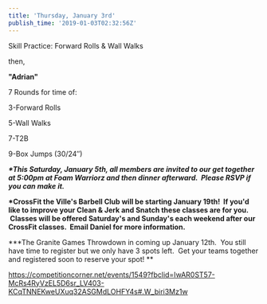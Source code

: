 ```yaml
---
title: 'Thursday, January 3rd'
publish_time: '2019-01-03T02:32:56Z'
---
```


Skill Practice: Forward Rolls & Wall Walks

then,

**"Adrian"**

7 Rounds for time of:

3-Forward Rolls

5-Wall Walks

7-T2B

9-Box Jumps (30/24″)

***\*This Saturday, January 5th, all members are invited to our get
together at 5:00pm at Foam Warriorz and then dinner afterward.  Please
RSVP if you can make it.***

**\*CrossFit the Ville's Barbell Club will be starting January 19th!  If
you'd like to improve your Clean & Jerk and Snatch these classes are for
you.  Classes will be offered Saturday's and Sunday's each weekend after
our CrossFit classes.  Email Daniel for more information.**

**\*The Granite Games Throwdown in coming up January 12th.  You still
have time to register but we only have 3 spots left.  Get your teams
together and registered soon to reserve your spot! **

<https://competitioncorner.net/events/1549?fbclid=IwAR0ST57-McRs4RyVzEL5D6sr_LV403-KCqTNNEKweUXuq32ASGMdLOHFY4s#.W_biri3Mz1w>
